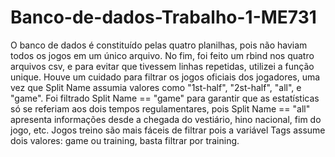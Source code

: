 # Banco-de-dados-Trabalho-1-ME731

O banco de dados é constituído pelas quatro planilhas, pois não haviam todos os jogos em um único arquivo. No fim, foi feito um rbind nos quatro arquivos csv, e para evitar que tivessem linhas repetidas, utilizei a função unique. Houve um cuidado para filtrar os jogos oficiais dos jogadores, uma vez que Split Name assumia valores como "1st-half", "2st-half", "all", e "game". Foi filtrado Split Name == "game" para garantir que as estatísticas só se referiam aos dois tempos regulamentares, pois Split Name == "all" apresenta informações desde a chegada do vestiário, hino nacional, fim do jogo, etc. Jogos treino são mais fáceis de filtrar pois a variável Tags assume dois valores: game ou training, basta filtrar por training.
